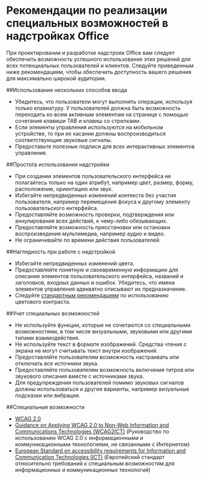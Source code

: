 # <a name="accessibility-guidelines-for-office-add-ins"></a>Рекомендации по реализации специальных возможностей в надстройках Office

При проектировании и разработке надстроек Office вам следует обеспечить возможность успешного использования этих решений для всех потенциальных пользователей и клиентов. Следуйте приведенным ниже рекомендациям, чтобы обеспечить доступность вашего решения для максимально широкой аудитории.

##<a name="design-for-multiple-input-methods"></a>Использование нескольких способов ввода

- Убедитесь, что пользователи могут выполнять операции, используя только клавиатуру. У пользователей должна быть возможность переходить ко всем активным элементам на странице с помощью сочетания клавиши TAB и клавиш со стрелками.
- Если элементы управления используются на мобильном устройстве, то при их касании должны воспроизводиться соответствующие звуковые сигналы.
- Предоставьте полезные подписи для всех интерактивных элементов управления. 

##<a name="make-your-add-in-easy-to-use"></a>Простота использования надстройки

- При создании элементов пользовательского интерфейса не полагайтесь только на один атрибут, например цвет, размер, форму, расположение, ориентацию или звук.
- Избегайте непредвиденных изменений контекста без участия пользователя, например перемещения фокуса к другому элементу пользовательского интерфейса.
- Предоставляйте возможность проверки, подтверждения или аннулирования всех действий, к чему-либо обязывающих.
- Предоставляйте возможность приостановки или остановки воспроизведения мультимедиа, например аудио и видео.
- Не ограничивайте по времени действия пользователей.

##<a name="make-your-add-in-easy-to-see"></a>Наглядность при работе с надстройкой

- Избегайте непредвиденных изменений цвета.
- Предоставляйте понятную и своевременную информацию для описания элементов пользовательского интерфейса, названий и заголовков, входных данных и ошибок. Убедитесь, что имена элементов управления адекватно описывают их предназначение.
- Следуйте [стандартным рекомендациям](http://www.w3.org/TR/UNDERSTANDING-WCAG20/visual-audio-contrast-contrast.html) по использованию цветового контраста.

##<a name="account-for-assistive-technologies"></a>Учет специальных возможностей

- Не используйте функции, которые не сочетаются со специальными возможностями, в том числе визуальными, звуковыми или другими типами взаимодействия.
- Не используйте текст в формате изображений. Средства чтения с экрана не могут считывать текст внутри изображений.
- Предоставляйте пользователям возможность настраивать или отключать все источники звука.
- Предоставляйте пользователям возможность включения титров или звукового описания вместе с источниками звука.
- Для предупреждения пользователей помимо звуковых сигналов должны использоваться и другие варианты, например визуальные подсказки или вибрация.

##<a name="accessibility-resources"></a>Специальные возможности

- [WCAG 2.0](http://www.w3.org/TR/wcag2ict/#REF-WCAG20)
- [Guidance on Applying WCAG 2.0 to Non-Web Information and Communications Technologies (WCAG2ICT)](http://www.w3.org/TR/wcag2ict/) (Руководство по использованию WCAG 2.0 с информационными и коммуникационными технологиями, не связанными с Интернетом)
- [European Standard on accessibility requirements for Information and Communication Technologies (ICT)](http://www.etsi.org/deliver/etsi_en/301500_301599/301549/01.00.00_20/en_301549v010000c.pdf) (Европейский стандарт относительно требований к специальным возможностям для информационных и коммуникационных технологий)


